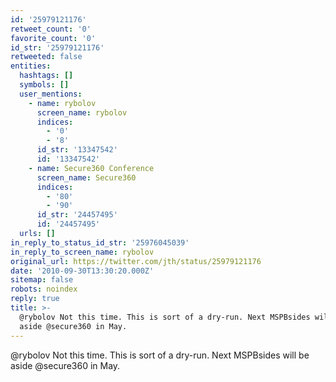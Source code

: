 ```yaml
---
id: '25979121176'
retweet_count: '0'
favorite_count: '0'
id_str: '25979121176'
retweeted: false
entities:
  hashtags: []
  symbols: []
  user_mentions:
    - name: rybolov
      screen_name: rybolov
      indices:
        - '0'
        - '8'
      id_str: '13347542'
      id: '13347542'
    - name: Secure360 Conference
      screen_name: Secure360
      indices:
        - '80'
        - '90'
      id_str: '24457495'
      id: '24457495'
  urls: []
in_reply_to_status_id_str: '25976045039'
in_reply_to_screen_name: rybolov
original_url: https://twitter.com/jth/status/25979121176
date: '2010-09-30T13:30:20.000Z'
sitemap: false
robots: noindex
reply: true
title: >-
  @rybolov Not this time. This is sort of a dry-run. Next MSPBsides will be
  aside @secure360 in May.
---
```


@rybolov Not this time. This is sort of a dry-run. Next MSPBsides will be aside @secure360 in May.